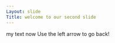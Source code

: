 ```yaml
---
Layout: slide
Title: welcome to our second slide
---
```

my text now
Use the left arrow to go back!

